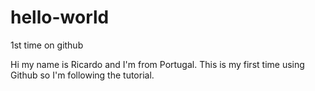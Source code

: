 # hello-world
1st time on github

Hi my name is Ricardo and I'm from Portugal. This is my first time using Github so I'm following the tutorial.
